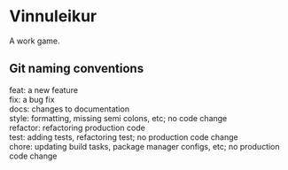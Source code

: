 # Vinnuleikur
A work game.

## Git naming conventions

feat: a new feature  
fix: a bug fix  
docs: changes to documentation  
style: formatting, missing semi colons, etc; no code change  
refactor: refactoring production code  
test: adding tests, refactoring test; no production code change  
chore: updating build tasks, package manager configs, etc; no production code change  
